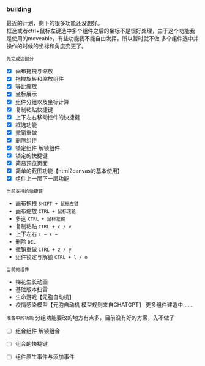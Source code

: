### building
最近的计划，剩下的很多功能还没想好。    
框选或者ctrl+鼠标左键选中多个组件之后的坐标不是很好处理，由于这个功能我是使用的moveable，有些功能我不能自由发挥，所以暂时就不做
多个组件选中并操作的时候的坐标和角度变更了。  

`先完成这部分`
- [x] 画布拖拽与缩放
- [x] 拖拽旋转和缩放组件
- [x] 等比缩放
- [x] 坐标展示  
- [x] 组件分组以及坐标计算
- [x] 复制粘贴快捷键
- [x] 上下左右移动控件的快捷键
- [x] 框选功能
- [x] 撤销重做
- [x] 删除组件  
- [x] 锁定组件 解锁组件
- [x] 锁定的快捷键
- [x] 简易预览页面 
- [x] 简单的截图功能【html2canvas的基本使用】
- [x] 组件上一层下一层功能

`当前支持的快捷键`
- 画布拖拽 `SHIFT + 鼠标左键`   
- 画布缩放 `CTRL + 鼠标滚轮`
- 多选    `CTRL + 鼠标左键`
- 复制粘贴 `CTRL + c / v`
- 上下左右 `⬆️ ⬅️ ⬇️ ➡️`  
- 删除    `DEL`  
- 撤销重做 `CTRL + z / y`
- 组件锁定与解锁 `CTRL + l / o`

`当前的组件`
- 梅花生长动画
- 基础版本扫雷
- 生命游戏【元胞自动机】
- 疫情感染模型【元胞自动机 模型规则来自CHATGPT】
更多组件建造中......

`准备中的功能`
分组功能要改的地方有点多，目前没有好的方案，先不做了
- [ ] 组合组件 解锁组合
- [ ] 组合的快捷键
- [ ] 组件原生事件与添加事件


